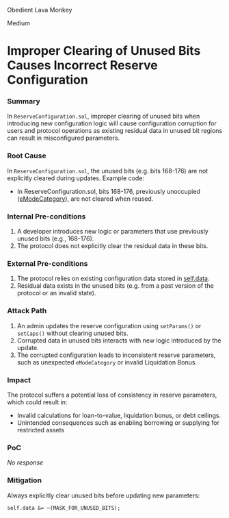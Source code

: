 Obedient Lava Monkey

Medium

# Improper Clearing of Unused Bits Causes Incorrect Reserve Configuration

### Summary

In `ReserveConfiguration.sol`, improper clearing of unused bits when introducing new configuration logic will cause configuration corruption for users and protocol operations as existing residual data in unused bit regions can result in misconfigured parameters.



### Root Cause

In `ReserveConfiguration.sol`, the unused bits (e.g. bits 168-176) are not explicitly cleared during updates.
 Example code:

- In ReserveConfiguration.sol, bits 168-176, previously unoccupied ([eModeCategory](https://github.com/sherlock-audit/2025-01-aave-v3-3/blob/main/aave-v3-origin/src/contracts/protocol/libraries/configuration/ReserveConfiguration.sol#L29-L49)), are not cleared when reused.

### Internal Pre-conditions

1. A developer introduces new logic or parameters that use previously unused bits (e.g., 168-176).
2. The protocol does not explicitly clear the residual data in these bits.

### External Pre-conditions

1. The protocol relies on existing configuration data stored in [self.data](https://github.com/sherlock-audit/2025-01-aave-v3-3/blob/main/aave-v3-origin/src/contracts/protocol/libraries/configuration/ReserveConfiguration.sol#L76).
2. Residual data exists in the unused bits (e.g. from a past version of the protocol or an invalid state).

### Attack Path

1. An admin updates the reserve configuration using `setParams()` or `setCaps()` without clearing unused bits.
2. Corrupted data in unused bits interacts with new logic introduced by the update.
3. The corrupted configuration leads to inconsistent reserve parameters, such as unexpected `eModeCategory` or invalid Liquidation Bonus.

### Impact

The protocol suffers a potential loss of consistency in reserve parameters, which could result in:

 - Invalid calculations for loan-to-value, liquidation bonus, or debt ceilings.
 - Unintended consequences such as enabling borrowing or supplying for restricted assets

### PoC

_No response_

### Mitigation

Always explicitly clear unused bits before updating new parameters:
```solidity
self.data &= ~(MASK_FOR_UNUSED_BITS);
```